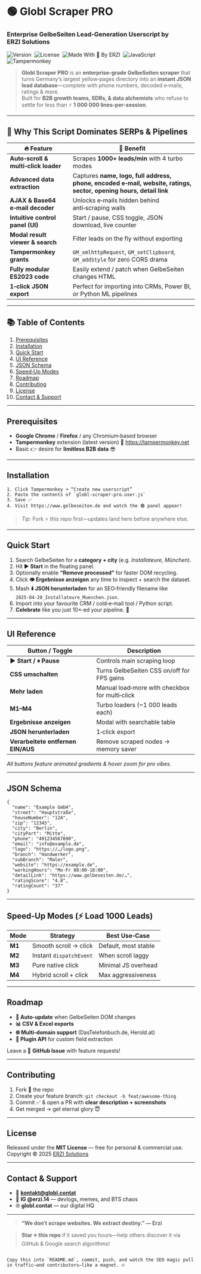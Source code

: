 <!--
SEO‑KEYWORDS: GelbeSeiten scraper, B2B lead generation, Tampermonkey userscript, enterprise web scraping, JavaScript scraping tool, phone email scraper Germany, ERZI Solutions, Globl Contact, business directory extractor
-->
# 🟢 **Globl Scraper PRO**  
### Enterprise **GelbeSeiten** Lead‑Generation Userscript by **ERZI Solutions**

![Version](https://img.shields.io/badge/version-2.0.0-blue.svg) 
![License](https://img.shields.io/badge/license-MIT-green.svg) 
![Made With 💚 By ERZI](https://img.shields.io/badge/made_by-ERZI_SOLUTIONS-562b7d) 
![JavaScript](https://img.shields.io/badge/JavaScript-ES2023-yellow) 
![Tampermonkey](https://img.shields.io/badge/Tampermonkey‑Required-black?logo=tampermonkey)

> **Globl Scraper PRO** is an **enterprise‑grade GelbeSeiten scraper** that turns Germany’s largest yellow‑pages directory into an **instant JSON lead database**—complete with phone numbers, decoded e‑mails, ratings & more.  
> Built for **B2B growth teams, SDRs, & data alchemists** who refuse to settle for less than ⚡ **1 000 000 lines‑per‑session**.

---

## 🚀 Why This Script Dominates SERPs & Pipelines

| 🔥 Feature | 🌟 Benefit |
|------------|-----------|
| **Auto‑scroll & multi‑click loader** | Scrapes **1000+ leads/min** with 4 turbo modes |
| **Advanced data extraction** | Captures **name, logo, full address, phone, encoded e‑mail, website, ratings, sector, opening hours, detail link** |
| **AJAX & Base64 e‑mail decoder** | Unlocks e‑mails hidden behind anti‑scraping walls |
| **Intuitive control panel (UI)** | Start / pause, CSS toggle, JSON download, live counter |
| **Modal result viewer & search** | Filter leads on the fly without exporting |
| **Tampermonkey grants** | `GM_xmlhttpRequest`, `GM_setClipboard`, `GM_addStyle` for zero CORS drama |
| **Fully modular ES2023 code** | Easily extend / patch when GelbeSeiten changes HTML |
| **1‑click JSON export** | Perfect for importing into CRMs, Power BI, or Python ML pipelines |

---

## 📚 Table of Contents
1. [Prerequisites](#prerequisites)
2. [Installation](#installation)
3. [Quick Start](#quick-start)
4. [UI Reference](#ui-reference)
5. [JSON Schema](#json-schema)
6. [Speed‑Up Modes](#speed-up-modes)
7. [Roadmap](#roadmap)
8. [Contributing](#contributing)
9. [License](#license)
10. [Contact & Support](#contact--support)

---

## Prerequisites
* **Google Chrome** / **Firefox** / any Chromium‑based browser  
* **Tampermonkey** extension (latest version) 🔗 <https://tampermonkey.net>  
* Basic 👉 desire for **limitless B2B data** 😎

---

## Installation
```text
1. Click Tampermonkey ➜ “Create new userscript”
2. Paste the contents of `globl-scraper-pro.user.js`
3. Save ✅
4. Visit https://www.gelbeseiten.de and watch the 🟢 panel appear!
```
> _Tip:_ Fork ⭐ this repo first—updates land here before anywhere else.

---

## Quick Start
1. Search GelbeSeiten for a **category + city** (e.g. *Installateure, München*).  
2. Hit **▶️ Start** in the floating panel.  
3. Optionally enable **“Remove processed”** for faster DOM recycling.  
4. Click **👁️ Ergebnisse anzeigen** any time to inspect + search the dataset.  
5. Mash **⬇️ JSON herunterladen** for an SEO‑friendly filename like  
   `2025‑04‑20_Installateure_Muenchen.json`.  
6. Import into your favourite CRM / cold‑e‑mail tool / Python script.  
7. **Celebrate** like you just 10×‑ed your pipeline. 🎉

---

## UI Reference

| Button / Toggle | Description |
|-----------------|-------------|
| **▶️ Start / ⏸ Pause** | Controls main scraping loop |
| **CSS umschalten** | Turns GelbeSeiten CSS on/off for FPS gains |
| **Mehr laden** | Manual load‑more with checkbox for multi‑click |
| **M1–M4** | Turbo loaders (~1 000 leads each) |
| **Ergebnisse anzeigen** | Modal with searchable table |
| **JSON herunterladen** | 1‑click export |
| **Verarbeitete entfernen EIN/AUS** | Remove scraped nodes → memory saver |

*All buttons feature animated gradients & hover zoom for pro vibes.*

---

## JSON Schema

```jsonc
{
  "name": "Example GmbH",
  "street": "Hauptstraße",
  "houseNumber": "12A",
  "zip": "12345",
  "city": "Berlin",
  "cityPart": "Mitte",
  "phone": "491234567890",
  "email": "info@example.de",
  "logo": "https://…/logo.png",
  "branch": "Handwerker",
  "subBranch": "Maler",
  "website": "https://example.de",
  "workingHours": "Mo‑Fr 08:00‑18:00",
  "detailLink": "https://www.gelbeseiten.de/…",
  "ratingScore": "4.8",
  "ratingCount": "37"
}
```

---

## Speed‑Up Modes (⚡ Load 1000 Leads)

| Mode | Strategy | Best Use‑Case |
|------|----------|---------------|
| **M1** | Smooth scroll → click | Default, most stable |
| **M2** | Instant `dispatchEvent` | When scroll laggy |
| **M3** | Pure native click | Minimal JS overhead |
| **M4** | Hybrid scroll + click | Max aggressiveness |

---

## Roadmap
* **🔄 Auto‑update** when GelbeSeiten DOM changes  
* **📊 CSV & Excel exports**  
* **🌐 Multi‑domain support** (DasTelefonbuch.de, Herold.at)  
* **🧩 Plugin API** for custom field extraction  

Leave a 💬 **GitHub Issue** with feature requests!

---

## Contributing
1. Fork 🍴 the repo  
2. Create your feature branch: `git checkout -b feat/awesome‑thing`  
3. Commit ✅ & open a PR with **clear description + screenshots**  
4. Get merged → get eternal glory 😇

---

## License
Released under the **MIT License** — free for personal & commercial use.  
Copyright © 2025 [ERZI Solutions](https://www.globl.contat)

---

## Contact & Support
* 📧 **kontakt@globl.contat**  
* 📸 **IG @erzi.14** — devlogs, memes, and BTS chaos  
* 🌐 **globl.contat** — our digital HQ

---

> **“We don’t scrape websites. We extract destiny.” — Erzi**

> **Star ⭐ this repo** if it saved you hours—help others discover it via GitHub & Google search algorithms!
```

Copy this into `README.md`, commit, push, and watch the SEO magic pull in traffic—and contributors—like a magnet. 🔥
